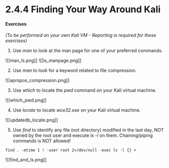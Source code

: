 # 2.4.4 Finding Your Way Around Kali
#### Exercises

_(To be performed on your own Kali VM - Reporting is required for these exercises)_

1.  Use _man_ to look at the man page for one of your preferred commands.

![[man_ls.png]]
![[ls_manpage.png]]

2.  Use _man_ to look for a keyword related to file compression.

![[apropos_compression.png]]

3.  Use _which_ to locate the _pwd_ command on your Kali virtual machine.

![[which_pwd.png]]

4.  Use _locate_ to locate _wce32.exe_ on your Kali virtual machine.

![[updatedb_locate.png]]

5.  Use _find_ to identify any file (not directory) modified in the last day, NOT owned by the root user  and execute _ls -l_ on them. Chaining/piping commands is NOT allowed!

`find . -mtime 1 ! -user root 2>/dev/null -exec ls -l {} +`

![[find_and_ls.png]]